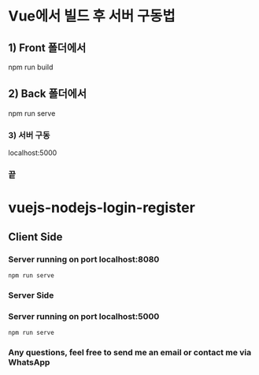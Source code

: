 # Vue에서 빌드 후 서버 구동법

## 1) Front 폴더에서

npm run build

## 2) Back 폴더에서

npm run serve

### 3) 서버 구동

localhost:5000


### 끝

# vuejs-nodejs-login-register

## Client Side

### Server running on port localhost:8080

```
npm run serve

```

### Server Side

### Server running on port localhost:5000

```
npm run serve
```

### Any questions, feel free to send me an email or contact me via WhatsApp


